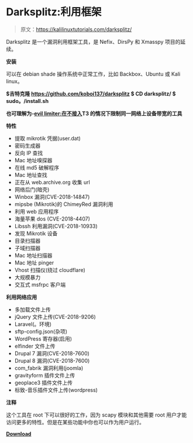 # Darksplitz:利用框架

> 原文：<https://kalilinuxtutorials.com/darksplitz/>

Darksplitz 是一个漏洞利用框架工具，是 Nefix、DirsPy 和 Xmasspy 项目的延续。

**安装**

可以在 debian shade 操作系统中正常工作，比如 Backbox、Ubuntu 或 Kali linux。

**$吉特克隆 https://github.com/koboi137/darksplitz
$ CD darksplitz/
$ sudo。/install.sh**

**也可理解为-[evil limiter:在不接入](https://kalilinuxtutorials.com/evillimiter/)T3 的情况下限制同一网络上设备带宽的工具**

**特性**

*   提取 mikrotik 凭据(user.dat)
*   密码生成器
*   反向 IP 查找
*   Mac 地址嗅探器
*   在线 md5 破解程序
*   Mac 地址查找
*   正在从 web.archive.org 收集 url
*   网络后门(暗壳)
*   Winbox 漏洞(CVE-2018-14847)
*   mipsbe (Mikrotik)的 ChimeyRed 漏洞利用
*   利用 web 应用程序
*   海量苹果 dos (CVE-2018-4407)
*   Libssh 利用漏洞(CVE-2018-10933)
*   发现 Mikrotik 设备
*   目录扫描器
*   子域扫描器
*   Mac 地址扫描器
*   Mac 地址 pinger
*   Vhost 扫描仪(绕过 cloudflare)
*   大规模暴力
*   交互式 msfrpc 客户端

**利用网络应用**

*   多加载文件上传
*   jQuery 文件上传(CVE-2018-9206)
*   Laravel(。环境)
*   sftp-config.json(杂项)
*   WordPress 寄存器(启用)
*   elfinder 文件上传
*   Drupal 7 漏洞(CVE-2018-7600)
*   Drupal 8 漏洞(CVE-2018-7600)
*   com_fabrik 漏洞利用(joomla)
*   gravityform 插件文件上传
*   geoplace3 插件文件上传
*   标致-音乐插件文件上传(wordpress)

**注释**

这个工具在 root 下可以很好的工作，因为 scapy 模块和其他需要 root 用户才能访问更多的特性。但是在某些功能中你也可以作为用户运行。

[**Download**](https://github.com/koboi137/darksplitz)